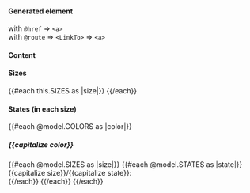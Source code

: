 <section data-test-percy data-section="showcase">
  

  <h4 class="dummy-h4">Generated element</h4>

  <div class="dummy-link-standalone-generated-list">
    <div>
      <span class="dummy-text-small">with
        <code class="dummy-code">@href</code>
        ⇒
        <code class="dummy-code">&lt;a&gt;</code></span>
      <br />
      <Hds::Link::Standalone @icon="plus" @text="Lorem ipsum dolor" @color="primary" @href="#" />
    </div>
    <div>
      <span class="dummy-text-small">with
        <code class="dummy-code">@route</code>
        ⇒
        <code class="dummy-code">&lt;LinkTo&gt;</code>
        ⇒
        <code class="dummy-code">&lt;a&gt;</code></span>
      <br />
      <Hds::Link::Standalone @icon="plus" @text="Lorem ipsum dolor" @color="primary" @route="components" />
    </div>
  </div>

  <h4 class="dummy-h4">Content</h4>
  <div class="dummy-link-standalone-base-sample">
    <Hds::Link::Standalone @icon="plus" @text="Text & leading icon" @href="../components/link" />
    <Hds::Link::Standalone
      @icon="arrow-right"
      @text="Text & trailing icon"
      @href="../components/link"
      @iconPosition="trailing"
    />
    <div class="dummy-link-standalone-max-width-container">
      <Hds::Link::Standalone
        @icon="plus"
        @text="Very long text that might wrap for multiple lines"
        @href="../components/link"
      />
    </div>
  </div>
  <h4 class="dummy-h4">
    Sizes
  </h4>
  <div class="dummy-link-standalone-base-sample">
    {{#each this.SIZES as |size|}}
      <Hds::Link::Standalone @icon="plus" @text={{capitalize size}} @size={{size}} @route="components" />
    {{/each}}
  </div>
  <h4 class="dummy-h4">
    States (in each size)
  </h4>
  <div class="dummy-link-standalone-states-grid">
    {{#each @model.COLORS as |color|}}
      <h5 class="dummy-h5 dummy-link-standalone-states-grid__title">{{capitalize color}}</h5>
      {{#each @model.SIZES as |size|}}
        {{#each @model.STATES as |state|}}
          <div>
            <span class="dummy-text-small">
              {{capitalize size}}/{{capitalize state}}:
            </span>
            <br />
            <Hds::Link::Standalone
              @icon="plus"
              @text={{capitalize state}}
              @size={{size}}
              @color={{color}}
              @href="../components/link"
              mock-state-value={{state}}
            />
          </div>
        {{/each}}
      {{/each}}
    {{/each}}
  </div>
</section>